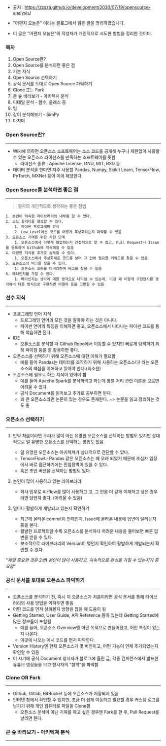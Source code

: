 - 출처 : https://zzsza.github.io/development/2020/07/19/opensource-analysis/
- "어쩐지 오늘은" 이라는 블로그에서 읽은 글을 정리하였습니다.

- 이 글은 "어쩐지 오늘은"의 작성자가 개인적으로 시도한 방법을 정리한 것이다.

### 목차
1. Open Source란?
2. Open Source를 분석하면 좋은 점
3. 기본 지식
4. Open Source 선택하기
5. 공식 문서를 토대로 Open Source 파악하기
6. Clone 또는 Fork
7. 큰 숲 바라보기 - 아키텍처 분석
8. 디테일 분석 - 함수, 클래스 등
9. 팁
10. 같이 분석해보기 - SimPy
11. 마치며


### Open Source란?
---
- Wiki에 의하면 오픈소스 소프트웨어는 소스 코드를 공개해 누구나 제한없이 사용할 수 있는 오픈소스 라이선스를 만족하는 소프트웨어를 뜻함
	- 라이선스 종류 : Apache License, GNU, MIT, BSD 등
- 데이터 분석을 한다면 자주 사용할 Pandas, Numpy, Scikit Learn, TensorFlow, PyTorch, MXNet 등이 이에 해당한다.


### Open Source를 분석하면 좋은 점
---
> 필자의 개인적으로 생각하는 좋은 점임

	1. 본인이 익숙한 라이브러리의 내부를 알 수 있다.
	2. 코드 퀄리티를 향상할 수 있다.
		1. 파이썬 프로그래밍 방식
		2. Low Level에선 코드를 어떻게 추상화하는지 파악할 수 있음
	3. 오픈소스 기여를 위한 사전 단계
		1. 오픈소스에서 어떻게 협업하는지 간접적으로 알 수 있고, Pull Request나 Issue를 등록하며 Github에 익숙해질 수 있음
	4. 다양한 지식을 추가로 습득할 수 있다.
		1. 오픈소스에서 추상화해둔 코드를 보며 그 안에 필요한 키워드를 찾을 수 있음
	5. 오픈소스의 버그를 찾을 수 있다.
		1. 오픈소스 코드를 디버깅하며 버그를 찾을 수 있음
	6. 메타인지를 가질 수 있다.
		1. 메타인지는 생각에 대한 생각으로 나타낼 수 있는데, 이걸 왜 이렇게 구현했지를 생각하며 다른 방식으로 구현하면 어떨까 등을 고민할 수 있음


### 선수 지식
---
- 프로그래밍 언어 지식
	- 프로그래밍 언어의 모든 것을 알아야 하는 것은 아니다.
	- 파이썬 언어의 특징을 이해하면 좋고, 오픈소스에서 나타나는 파이썬 코드를 통해 학습하면 된다.
- IDE
	- 오픈소스를 분석할 때 Github Repo에서 이동할 수 있지만 빠르게 탐색하기 위해 파이참 등을 잘 활용하면 좋다.
- 오픈소스를 선택하기 위해 오픈소스에 대한 이해가 필요함
	- 예를 들어 Pandas는 데이터를 조작하기 위해 사용하는 오픈소스다! 라는 오픈소스의 핵심을 이해하고 있어야 한다.(최소한)
- 오픈소스에 필요로 하는 지식이 있어야 함
	- 예를 들어 Apache Spark를 분석하려고 하는데 병렬 처리 관련 이론을 모르면 어려울 수 있다.
	- 공식 Document를 읽어보고 추가로 공부하면 된다.
	- 꽤 큰 오픈소스라면 논문이 있는 경우도 존재한다. => 논문을 읽고 정리하는 것도 좋


### 오픈소스 선택하기
---
1. 만약 처음이라면 우리가 많이 아는 유명한 오픈소스를 선택하는 방법도 있지만 상대적으로 덜 유명한 오픈소스를 선택하는 방법도 있음
	- 덜 유명한 오픈소스는 아키텍쳐가 상대적으로 간단할 수 있다.
	- TensorFlow나 Pandas 같은 오픈소스는 꽤 오래 되었기 때문에 초심자 입장에서 바로 접근하기에는 진입장벽이 있을 수 있다.
	- 혹은 초반 버전을 선택하는 방법도 있다.

2. 본인이 많이 사용하고 있는 라이브러리
	- 회사 업무로 Airflow를 많이 사용하고 고, 그 안을 더 깊게 이해하고 싶은 경우라면 당연히 좋다. (어려울 수 있음)

3. 얼마나 활발하게 개발되고 있는지 확인하기
	- 최근에 올라온 commit이 언제인지, Issue에 올라온 내용에 답변이 달리는지 등을 본다.
	- 활발한 프로젝트일 수록 오픈소스를 분석하다 어려운 내용을 물어보면 빠른 답변을 받을 수 있다.
	- 보조적으로 라이브러리의 Version이 몇인지 확인하여 활발하게 개발되는지 확인할 수 있다.

*"제일 중요한 것은 2번) 본인이 많이 사용하고, 지속적으로 관심을 가질 수 있는지가 중요함"*


### 공식 문서를 토대로 오픈소스 파악하기
---
- 오픈소스를 분석하기 전, 혹시 이 오픈소스가 처음이라면 공식 문서를 통해 라이브러리의 사용 방법을 익혀두면 좋음
- 어떤 코드를 먼저 살펴볼지 방향을 잡을 때 도움이 됨
- Getting Started, User Guide, API Reference 등이 있는데 Getting Started에 많은 정보들이 포함됨
	- 예를 들어, 오픈소스 Overview엔 어떤 목적으로 만들어졌고, 어떤 특징이 있는지 나온다.
	- 이곳에 나오는 예시 코드를 먼저 파악한다.
- Version History엔 현재 오픈소스가 몇 버전이고, 어떤 기능이 언제 추가되었는지 확인할 수 있음
- 이 시기에 공식 Document 창시자가 블로그에 올린 글, 각종 컨퍼런스에서 발표한 유튜브 영상들을 보고 창시자의 "철학"을 파악함


### Clone OR Fork
---
- Github, Gitlab, BitBucket 등에 오픈소스가 저장되어 있음
- 인터넷 창에서 확인할 수 있지만, 조금 더 쉽게 이동하고 필요할 경우 커스텀 로그를 남기기 위해 개인 컴퓨터로 파일을 Clone함
	- 오픈소스 분석이 아닌 기여를 하고 싶은 경우엔 Fork를 한 후, Pull Request를 날리면 된다.


### 큰 숲 바라보기 - 아키텍쳐 분석
---
